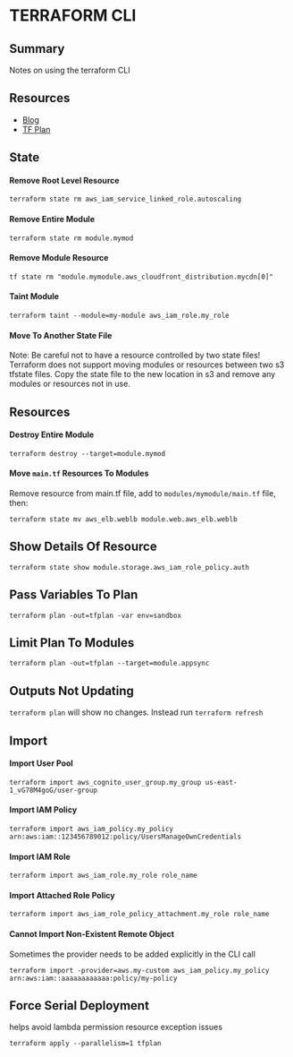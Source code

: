 # TERRAFORM CLI

## Summary

Notes on using the terraform CLI

## Resources

- [Blog](https://ryaneschinger.com/blog/terraform-state-move/)
- [TF Plan](https://www.terraform.io/docs/commands/plan.html)

## State

#### Remove Root Level Resource

```console
terraform state rm aws_iam_service_linked_role.autoscaling
```

#### Remove Entire Module

```console
terraform state rm module.mymod
```

#### Remove Module Resource

```console
tf state rm "module.mymodule.aws_cloudfront_distribution.mycdn[0]"
```

#### Taint Module

```console
terraform taint --module=my-module aws_iam_role.my_role
```

#### Move To Another State File

Note: Be careful not to have a resource controlled by two state files!
Terraform does not support moving modules or resources between two s3 tfstate
files. Copy the state file to the new location in s3 and remove any modules
or resources not in use.

## Resources

#### Destroy Entire Module

```console
terraform destroy --target=module.mymod
```

#### Move `main.tf` Resources To Modules

Remove resource from main.tf file, add to `modules/mymodule/main.tf` file, then:

```console
terraform state mv aws_elb.weblb module.web.aws_elb.weblb
```

## Show Details Of Resource

```console
terraform state show module.storage.aws_iam_role_policy.auth
```

## Pass Variables To Plan

```console
terraform plan -out=tfplan -var env=sandbox
```

## Limit Plan To Modules

```console
terraform plan -out=tfplan --target=module.appsync
```

## Outputs Not Updating

`terraform plan` will show no changes. Instead run `terraform refresh`

## Import

#### Import User Pool

```console
terraform import aws_cognito_user_group.my_group us-east-1_vG78M4goG/user-group
```

#### Import IAM Policy

```console
terraform import aws_iam_policy.my_policy arn:aws:iam::123456789012:policy/UsersManageOwnCredentials
```

#### Import IAM Role

```console
terraform import aws_iam_role.my_role role_name
```

#### Import Attached Role Policy

```console
terraform import aws_iam_role_policy_attachment.my_role role_name
```

#### Cannot Import Non-Existent Remote Object

Sometimes the provider needs to be added explicitly in the CLI call

```console
terraform import -provider=aws.my-custom aws_iam_policy.my_policy arn:aws:iam::aaaaaaaaaaaa:policy/my-policy
```

## Force Serial Deployment

helps avoid lambda permission resource exception issues

```console
terraform apply --parallelism=1 tfplan
```
